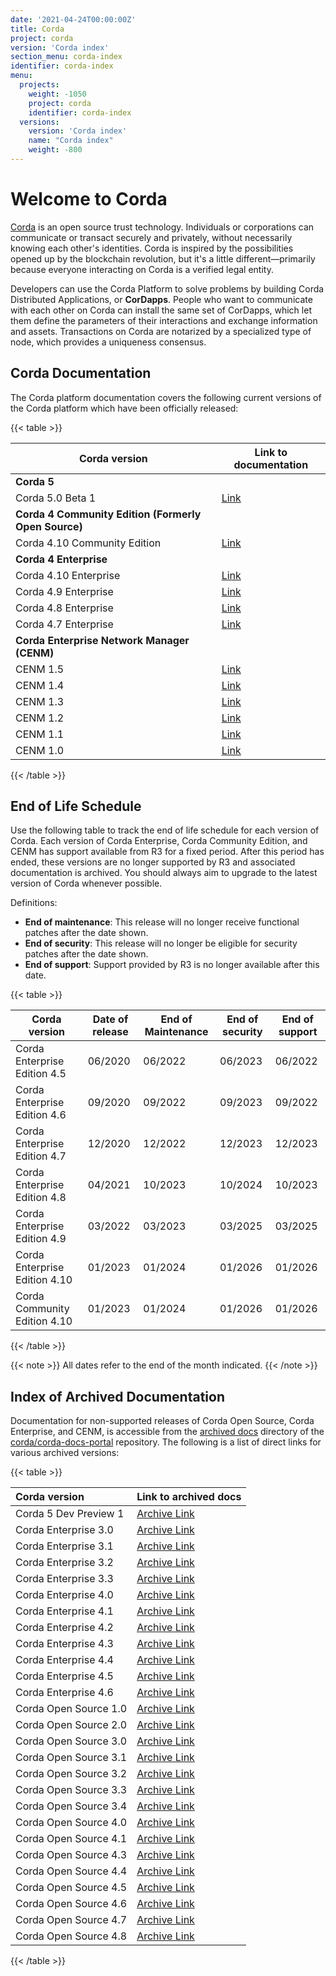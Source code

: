 ```yaml
---
date: '2021-04-24T00:00:00Z'
title: Corda
project: corda
version: 'Corda index'
section_menu: corda-index
identifier: corda-index
menu:
  projects:
    weight: -1050
    project: corda
    identifier: corda-index
  versions:
    version: 'Corda index'
    name: "Corda index"
    weight: -800
---
```


# Welcome to Corda

[Corda](https://www.corda.net/) is an open source trust technology. Individuals or corporations can communicate or transact securely and privately, without necessarily knowing each other's identities. Corda is inspired by the possibilities opened up by the blockchain revolution, but it's a little different—primarily because everyone interacting on Corda is a verified legal entity.

Developers can use the Corda Platform to solve problems by building Corda Distributed Applications, or **CorDapps**. People who want to communicate with each other on Corda can install the same set of CorDapps, which let them define the parameters of their interactions and exchange information and assets. Transactions on Corda are notarized by a specialized type of node, which provides a uniqueness consensus.

## Corda Documentation

The Corda platform documentation covers the following current versions of the Corda platform which have been officially released:

{{< table >}}

| Corda version                 | Link to documentation                                 | 
|-------------------------------|-------------------------------------------------------|
| **Corda 5**                   |                                                       |
| Corda 5.0 Beta 1              |[Link](../platform/corda/5.0-beta.html)                |
| **Corda 4 Community Edition (Formerly Open Source)**|                                 |
| Corda 4.10 Community Edition  |[Link](../platform/corda/4.10/community.html)          |
| **Corda 4 Enterprise**        |                                                       |
| Corda 4.10 Enterprise         |[Link](../platform/corda/4.10/enterprise.html)         |
| Corda 4.9 Enterprise          |[Link](../platform/corda/4.9/enterprise.html)          |
| Corda 4.8 Enterprise          |[Link](../platform/corda/4.8/enterprise.html)          |
| Corda 4.7 Enterprise          |[Link](../platform/corda/4.7/enterprise.html)          |
| **Corda Enterprise Network Manager (CENM)** |                                         |
| CENM 1.5                      |[Link](../platform/corda/1.5/cenm.html)                |
| CENM 1.4                      |[Link](../platform/corda/1.4/cenm.html)                |
| CENM 1.3                      |[Link](../platform/corda/1.3/cenm.html)                |
| CENM 1.2                      |[Link](../platform/corda/1.2/cenm.html)                |
| CENM 1.1                      |[Link](../platform/corda/1.1/cenm.html)                |
| CENM 1.0                      |[Link](../platform/corda/1.0/cenm.html)                |

{{< /table >}}

## End of Life Schedule
Use the following table to track the end of life schedule for each version of Corda. Each version of Corda Enterprise, Corda Community Edition, and CENM has support available from R3 for a fixed period. After this period has ended, these versions are no longer supported by R3 and associated documentation is archived. You should always aim to upgrade to the latest version of Corda whenever possible.

Definitions:

* **End of maintenance**: This release will no longer receive functional patches after the date shown.
* **End of security**: This release will no longer be eligible for security patches after the date shown.
* **End of support**: Support provided by R3 is no longer available after this date.

{{< table >}}

| Corda version                 | Date of release | End of Maintenance | End of security | End of support |
|-------------------------------|-----------------|--------------------|-----------------|--------------- |
| Corda Enterprise Edition 4.5  | 06/2020         | 06/2022            | 06/2023         | 06/2022        |
| Corda Enterprise Edition 4.6  | 09/2020         | 09/2022            | 09/2023         | 09/2022        |
| Corda Enterprise Edition 4.7  | 12/2020         | 12/2022            | 12/2023         | 12/2023        |
| Corda Enterprise Edition 4.8  | 04/2021         | 10/2023            | 10/2024         | 10/2023        |
| Corda Enterprise Edition 4.9  | 03/2022         | 03/2023            | 03/2025         | 03/2025        |
| Corda Enterprise Edition 4.10 | 01/2023         | 01/2024            | 01/2026         | 01/2026        |
| Corda Community Edition 4.10  | 01/2023         | 01/2024            | 01/2026         | 01/2026        |

{{< /table >}}

{{< note >}}
All dates refer to the end of the month indicated.
{{< /note >}}

## Index of Archived Documentation

Documentation for non-supported releases of Corda Open Source, Corda Enterprise, and CENM, is accessible from the [archived docs](https://github.com/corda/corda-docs-portal/tree/main/content/en/archived-docs) directory of the [corda/corda-docs-portal](https://github.com/corda/corda-docs-portal) repository. The following is a list of direct links for various archived versions:

{{< table >}}

| Corda version          | Link to archived docs                                              | 
| :--------------------- | :-------------- | 
| Corda 5 Dev Preview 1  | [Archive Link](https://github.com/corda/corda-docs-portal/tree/main/content/en/archived-docs/5.0-dev-preview-1) | 
| Corda Enterprise 3.0   | [Archive Link](https://github.com/corda/corda-docs-portal/tree/main/content/en/archived-docs/corda-enterprise/3.0) | 
| Corda Enterprise 3.1   | [Archive Link](https://github.com/corda/corda-docs-portal/tree/main/content/en/archived-docs/corda-enterprise/3.1) | 
| Corda Enterprise 3.2   | [Archive Link](https://github.com/corda/corda-docs-portal/tree/main/content/en/archived-docs/corda-enterprise/3.2) | 
| Corda Enterprise 3.3   | [Archive Link](https://github.com/corda/corda-docs-portal/tree/main/content/en/archived-docs/corda-enterprise/3.3) | 
| Corda Enterprise 4.0   | [Archive Link](https://github.com/corda/corda-docs-portal/tree/main/content/en/archived-docs/corda-enterprise/4.0) | 
| Corda Enterprise 4.1   | [Archive Link](https://github.com/corda/corda-docs-portal/tree/main/content/en/archived-docs/corda-enterprise/4.1) | 
| Corda Enterprise 4.2   | [Archive Link](https://github.com/corda/corda-docs-portal/tree/main/content/en/archived-docs/corda-enterprise/4.2) | 
| Corda Enterprise 4.3   | [Archive Link](https://github.com/corda/corda-docs-portal/tree/main/content/en/archived-docs/corda-enterprise/4.3) | 
| Corda Enterprise 4.4   | [Archive Link](https://github.com/corda/corda-docs-portal/tree/main/content/en/archived-docs/corda-enterprise/4.4) |
| Corda Enterprise 4.5   | [Archive Link](https://github.com/corda/corda-docs-portal/tree/main/content/en/archived-docs/corda-enterprise/4.5) |
| Corda Enterprise 4.6   | [Archive Link](https://github.com/corda/corda-docs-portal/tree/main/content/en/archived-docs/corda-enterprise/4.6) | 
| Corda Open Source 1.0  | [Archive Link](https://github.com/corda/corda-docs-portal/tree/main/content/en/archived-docs/corda-os/1.0) | 
| Corda Open Source 2.0  | [Archive Link](https://github.com/corda/corda-docs-portal/tree/main/content/en/archived-docs/corda-os/2.0) | 
| Corda Open Source 3.0  | [Archive Link](https://github.com/corda/corda-docs-portal/tree/main/content/en/archived-docs/corda-os/3.0) | 
| Corda Open Source 3.1  | [Archive Link](https://github.com/corda/corda-docs-portal/tree/main/content/en/archived-docs/corda-os/3.1) | 
| Corda Open Source 3.2  | [Archive Link](https://github.com/corda/corda-docs-portal/tree/main/content/en/archived-docs/corda-os/3.2) | 
| Corda Open Source 3.3  | [Archive Link](https://github.com/corda/corda-docs-portal/tree/main/content/en/archived-docs/corda-os/3.3) | 
| Corda Open Source 3.4  | [Archive Link](https://github.com/corda/corda-docs-portal/tree/main/content/en/archived-docs/corda-os/3.4) | 
| Corda Open Source 4.0  | [Archive Link](https://github.com/corda/corda-docs-portal/tree/main/content/en/archived-docs/corda-os/4.0) | 
| Corda Open Source 4.1  | [Archive Link](https://github.com/corda/corda-docs-portal/tree/main/content/en/archived-docs/corda-os/4.1) |  
| Corda Open Source 4.3  | [Archive Link](https://github.com/corda/corda-docs-portal/tree/main/content/en/archived-docs/corda-os/4.3) | 
| Corda Open Source 4.4  | [Archive Link](https://github.com/corda/corda-docs-portal/tree/main/content/en/archived-docs/corda-os/4.4) | 
| Corda Open Source 4.5  | [Archive Link](https://github.com/corda/corda-docs-portal/tree/main/content/en/archived-docs/corda-os/4.5) | 
| Corda Open Source 4.6  | [Archive Link](https://github.com/corda/corda-docs-portal/tree/main/content/en/archived-docs/corda-os/4.6) | 
| Corda Open Source 4.7  | [Archive Link](https://github.com/corda/corda-docs-portal/tree/main/content/en/archived-docs/corda-os/4.7) | 
| Corda Open Source 4.8  | [Archive Link](https://github.com/corda/corda-docs-portal/tree/main/content/en/archived-docs/corda-os/4.8) | 

{{< /table >}}